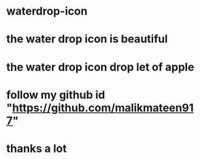 # waterdrop-icon
# the water drop icon is beautiful
# the water drop icon drop let of apple 
# follow my github id "https://github.com/malikmateen917"
# thanks a lot 
